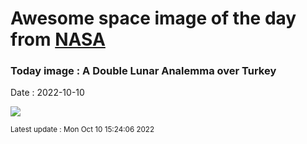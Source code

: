 
# Awesome space image of the day from [NASA](https://api.nasa.gov/)

### Today image : A Double Lunar Analemma over Turkey
Date : 2022-10-10

![](https://apod.nasa.gov/apod/image/2210/LunarAnalemma_Turksoy_1080.jpg)

<small>Latest update : Mon Oct 10 15:24:06 2022</small>
        